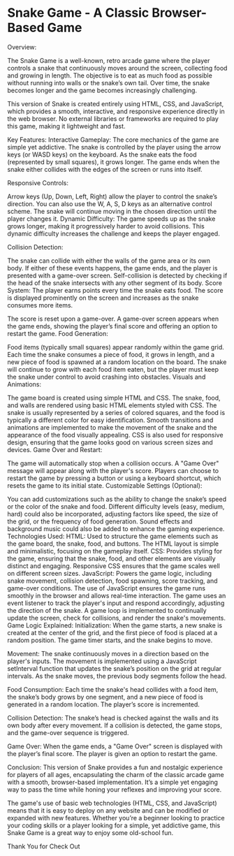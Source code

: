 # Snake Game - A Classic Browser-Based Game
Overview:

The Snake Game is a well-known, retro arcade game where the player controls a snake that continuously moves around the screen, collecting food and growing in length. The objective is to eat as much food as possible without running into walls or the snake’s own tail. Over time, the snake becomes longer and the game becomes increasingly challenging.

This version of Snake is created entirely using HTML, CSS, and JavaScript, which provides a smooth, interactive, and responsive experience directly in the web browser. No external libraries or frameworks are required to play this game, making it lightweight and fast.

Key Features:
Interactive Gameplay: The core mechanics of the game are simple yet addictive. The snake is controlled by the player using the arrow keys (or WASD keys) on the keyboard. As the snake eats the food (represented by small squares), it grows longer. The game ends when the snake either collides with the edges of the screen or runs into itself.

Responsive Controls:

Arrow keys (Up, Down, Left, Right) allow the player to control the snake’s direction.
You can also use the W, A, S, D keys as an alternative control scheme.
The snake will continue moving in the chosen direction until the player changes it.
Dynamic Difficulty: The game speeds up as the snake grows longer, making it progressively harder to avoid collisions. This dynamic difficulty increases the challenge and keeps the player engaged.

Collision Detection:

The snake can collide with either the walls of the game area or its own body. If either of these events happens, the game ends, and the player is presented with a game-over screen.
Self-collision is detected by checking if the head of the snake intersects with any other segment of its body.
Score System: The player earns points every time the snake eats food. The score is displayed prominently on the screen and increases as the snake consumes more items.

The score is reset upon a game-over.
A game-over screen appears when the game ends, showing the player’s final score and offering an option to restart the game.
Food Generation:

Food items (typically small squares) appear randomly within the game grid.
Each time the snake consumes a piece of food, it grows in length, and a new piece of food is spawned at a random location on the board.
The snake will continue to grow with each food item eaten, but the player must keep the snake under control to avoid crashing into obstacles.
Visuals and Animations:

The game board is created using simple HTML and CSS. The snake, food, and walls are rendered using basic HTML elements styled with CSS.
The snake is usually represented by a series of colored squares, and the food is typically a different color for easy identification.
Smooth transitions and animations are implemented to make the movement of the snake and the appearance of the food visually appealing.
CSS is also used for responsive design, ensuring that the game looks good on various screen sizes and devices.
Game Over and Restart:

The game will automatically stop when a collision occurs. A "Game Over" message will appear along with the player's score.
Players can choose to restart the game by pressing a button or using a keyboard shortcut, which resets the game to its initial state.
Customizable Settings (Optional):

You can add customizations such as the ability to change the snake’s speed or the color of the snake and food.
Different difficulty levels (easy, medium, hard) could also be incorporated, adjusting factors like speed, the size of the grid, or the frequency of food generation.
Sound effects and background music could also be added to enhance the gaming experience.
Technologies Used:
HTML: Used to structure the game elements such as the game board, the snake, food, and buttons. The HTML layout is simple and minimalistic, focusing on the gameplay itself.
CSS: Provides styling for the game, ensuring that the snake, food, and other elements are visually distinct and engaging. Responsive CSS ensures that the game scales well on different screen sizes.
JavaScript: Powers the game logic, including snake movement, collision detection, food spawning, score tracking, and game-over conditions. The use of JavaScript ensures the game runs smoothly in the browser and allows real-time interaction.
The game uses an event listener to track the player's input and respond accordingly, adjusting the direction of the snake.
A game loop is implemented to continually update the screen, check for collisions, and render the snake's movements.
Game Logic Explained:
Initialization: When the game starts, a new snake is created at the center of the grid, and the first piece of food is placed at a random position. The game timer starts, and the snake begins to move.

Movement: The snake continuously moves in a direction based on the player's inputs. The movement is implemented using a JavaScript setInterval function that updates the snake’s position on the grid at regular intervals. As the snake moves, the previous body segments follow the head.

Food Consumption: Each time the snake's head collides with a food item, the snake’s body grows by one segment, and a new piece of food is generated in a random location. The player’s score is incremented.

Collision Detection: The snake’s head is checked against the walls and its own body after every movement. If a collision is detected, the game stops, and the game-over sequence is triggered.

Game Over: When the game ends, a "Game Over" screen is displayed with the player’s final score. The player is given an option to restart the game.

Conclusion:
This version of Snake provides a fun and nostalgic experience for players of all ages, encapsulating the charm of the classic arcade game with a smooth, browser-based implementation. It’s a simple yet engaging way to pass the time while honing your reflexes and improving your score.

The game's use of basic web technologies (HTML, CSS, and JavaScript) means that it is easy to deploy on any website and can be modified or expanded with new features. Whether you’re a beginner looking to practice your coding skills or a player looking for a simple, yet addictive game, this Snake Game is a great way to enjoy some old-school fun. 



Thank You for Check Out 





